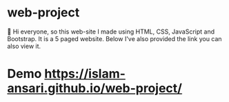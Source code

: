 # web-project
:wave: Hi everyone, so this web-site I made using HTML, CSS, JavaScript and Bootstrap. It is a 5 paged website. 
Below I've also provided the link you can also view it.
# Demo https://islam-ansari.github.io/web-project/
